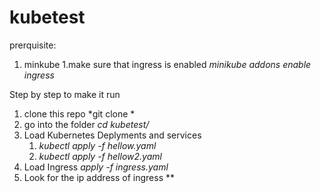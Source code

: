 # kubetest
prerquisite:
1. minkube
   1.make sure that ingress is enabled *minikube addons enable ingress*

Step by step to make it run
1. clone this repo *git clone *
1. go into the folder *cd kubetest/*
1. Load Kubernetes Deplyments and services
   1. *kubectl apply -f hellow.yaml*
   1. *kubectl apply -f hellow2.yaml*
1. Load Ingress *apply -f ingress.yaml*
1. Look for the ip address of ingress ** 
